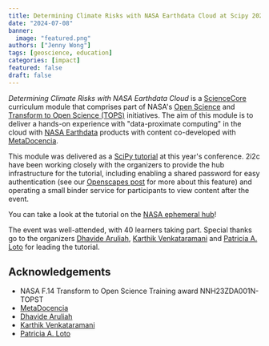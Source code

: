 ```yaml
---
title: Determining Climate Risks with NASA Earthdata Cloud at Scipy 2024 
date: "2024-07-08"
banner:
  image: "featured.png"
authors: ["Jenny Wong"]
tags: [geoscience, education]
categories: [impact]
featured: false
draft: false
---
```


*Determining Climate Risks with NASA Earthdata Cloud* is a [ScienceCore](https://www.nasa.gov/centers-and-facilities/marshall/nasa-boosts-open-science-through-innovative-training/) curriculum module that comprises part of NASA's [Open Science](https://science.nasa.gov/open-science-overview) and [Transform to Open Science (TOPS)](https://nasa.github.io/Transform-to-Open-Science/) initiatives.
The aim of this module is to deliver a hands-on experience with "data-proximate computing" in the cloud with [NASA Earthdata](https://www.earthdata.nasa.gov/) products with content co-developed with [MetaDocencia](https://www.metadocencia.org/).

This module was delivered as a [SciPy tutorial](https://cfp.scipy.org/2024/talk/3DVH7S/) at this year's conference. 2i2c have been working closely with the organizers to provide the hub infrastructure for the tutorial, including enabling a shared password for easy authentication (see our [Openscapes post](/blog/2024/openscapes-sbg-workshop/index) for more about this feature) and operating a small binder service for participants to view content after the event.

You can take a look at the tutorial on the [NASA ephemeral hub](https://binder.opensci.2i2c.cloud/v2/gh/ScienceCore/scipy-2024-climaterisk/HEAD?labpath=00_Introduction_Setup%2F01_Initial_Setup.ipynb)!

The event was well-attended, with 40 learners taking part. Special thanks go to the organizers [Dhavide Aruliah](https://github.com/dhavide), [Karthik Venkataramani](https://www.linkedin.com/in/karthikvenkataramani/) and [Patricia A. Loto](https://github.com/patriloto) for leading the tutorial.

## Acknowledgements

- NASA F.14 Transform to Open Science Training award NNH23ZDA001N-TOPST
- [MetaDocencia](https://www.metadocencia.org/en/proyecto/nasa-2i2c/)
- [Dhavide Aruliah](https://github.com/dhavide)
- [Karthik Venkataramani](https://www.linkedin.com/in/karthikvenkataramani/)
- [Patricia A. Loto](https://github.com/patriloto)
